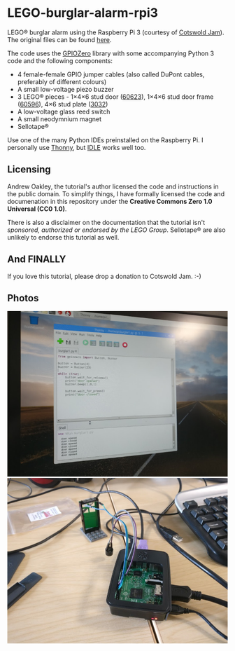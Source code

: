 # LEGO-burglar-alarm-rpi3
LEGO® burglar alarm using the Raspberry Pi 3 (courtesy of [Cotswold Jam](http://www.cotswoldjam.org/)). The original files can be found [here](http://www.cotswoldjam.org/downloads/2016-04/).

The code uses the [GPIOZero](https://github.com/RPi-Distro/python-gpiozero/) library with some accompanying Python 3 code and the following components:

* 4 female-female GPIO jumper cables (also called DuPont cables, preferably of different colours)
* A small low-voltage piezo buzzer
* 3 LEGO® pieces - 1×4×6 stud door ([60623](https://www.bricklink.com/v2/catalog/catalogitem.page?id=78043#T=C)), 1×4×6 stud door frame ([60596](https://www.bricklink.com/v2/catalog/catalogitem.page?P=60596#T=C)), 4×6 stud plate ([3032](https://www.bricklink.com/v2/catalog/catalogitem.page?P=3032#T=C))
* A low-voltage glass reed switch
* A small neodymnium magnet
* Sellotape®

Use one of the many Python IDEs preinstalled on the Raspberry Pi. I personally use [Thonny](http://thonny.org/), but [IDLE](https://www.python.org/downloads/) works well too.

## Licensing
Andrew Oakley, the tutorial's author licensed the code and instructions in the public domain. To simplify things, I have formally licensed the code and documenation in this repository under the **Creative Commons Zero 1.0 Universal (CC0 1.0)**.

There is also a disclaimer on the documentation that the tutorial isn't *sponsored, authorized or endorsed by the LEGO Group*. Sellotape® are also unlikely to endorse this tutorial as well.

## And FINALLY
If you love this tutorial, please drop a donation to Cotswold Jam. :-)

## Photos
![](IMG_20180304_133417.jpg "Running the code in Thonny on a RPi3")
![](IMG_20180304_133413.jpg "The component setup") 

